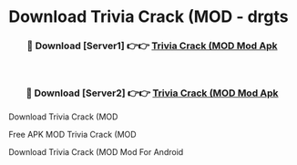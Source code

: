 # Download Trivia Crack (MOD - drgts



<div align="center">
<h3>🔴 Download [Server1] 👉👉 <a href="https://momento.my/?title=Trivia_Crack_(MOD">Trivia Crack (MOD Mod Apk</a></h3><br>

<h3>🔴 Download [Server2] 👉👉 <a href="https://momento.my/?title=Trivia_Crack_(MOD">Trivia Crack (MOD Mod Apk</a></h3>
</div>



Download Trivia Crack (MOD 

Free APK MOD Trivia Crack (MOD 

Download Trivia Crack (MOD Mod For Android
